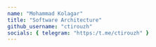 ```yaml
---
name: "Mohammad Kolagar"
title: "Software Architecture"
github_username: "ctirouzh"
socials: { telegram: "https:/t.me/ctirouzh" }
---
```

